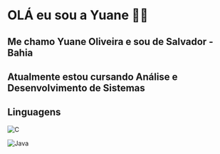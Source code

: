 # OLÁ eu sou a Yuane 👋🏻

## Me chamo Yuane Oliveira e sou de Salvador - Bahia
## Atualmente estou cursando Análise e Desenvolvimento de Sistemas

## Linguagens

![C](https://img.shields.io/badge/C-0D1117?style=for-the-badge&logo=c)&nbsp;

![Java](https://img.shields.io/badge/Java-0D1117?style=for-the-badge&logo=java)